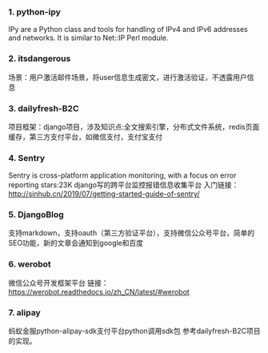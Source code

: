 
### 1. python-ipy 
IPy are a Python class and tools for handling of IPv4 and IPv6 addresses and networks. It is similar to Net::IP Perl module.
### 2. itsdangerous
场景：用户激活邮件场景，将user信息生成密文，进行激活验证，不透露用户信息
### 3. dailyfresh-B2C
项目框架：django项目，涉及知识点:全文搜索引擎，分布式文件系统，redis页面缓存，第三方支付平台，如微信支付，支付宝支付
### 4. Sentry  
Sentry is cross-platform application monitoring, with a focus on error reporting   stars:23K
django写的跨平台监控报错信息收集平台  入门链接：http://sinhub.cn/2019/07/getting-started-guide-of-sentry/
### 5. DjangoBlog
支持markdown，支持oauth（第三方验证平台），支持微信公众号平台，简单的SEO功能，新的文章会通知到google和百度
### 6. werobot 
微信公众号开发框架平台  链接：https://werobot.readthedocs.io/zh_CN/latest/#werobot
### 7. alipay  
蚂蚁金服python-alipay-sdk支付平台python调用sdk包 参考dailyfresh-B2C项目的实现。




